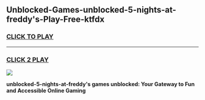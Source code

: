 
## Unblocked-Games-unblocked-5-nights-at-freddy's-Play-Free-ktfdx
<h3>
<a href="https://premium76.site?title=unblocked-5-nights-at-freddy's&ref=18A1">CLICK TO PLAY</a></h3>
<hr>

<h3>
<a href="https://premium76.site?title=unblocked-5-nights-at-freddy's&ref=18A1">CLICK 2 PLAY</a>
  
</h3>

<a href="https://premium76.site?title=unblocked-5-nights-at-freddy's&ref=18A1"><img src="https://clearcache.store/games.png"></a>


**unblocked-5-nights-at-freddy's games unblocked: Your Gateway to Fun and Accessible Online Gaming**
